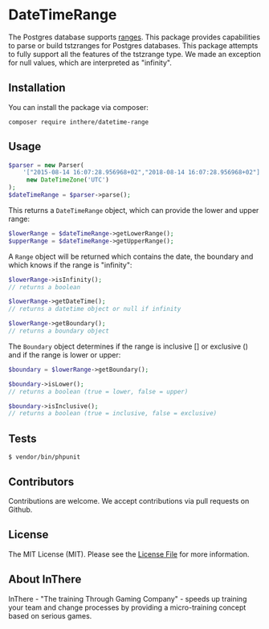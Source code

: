 # DateTimeRange

The Postgres database supports [ranges](https://www.postgresql.org/docs/current/static/rangetypes.html). This package 
provides capabilities to parse or build tstzranges for Postgres databases. This package attempts to fully support all 
the features of the tstzrange type. We made an exception for null values, which are interpreted as "infinity". 

## Installation

You can install the package via composer:

`composer require inthere/datetime-range`

## Usage

```php
$parser = new Parser(
    '["2015-08-14 16:07:28.956968+02","2018-08-14 16:07:28.956968+02"]',
     new DateTimeZone('UTC')
);
$dateTimeRange = $parser->parse();
```

This returns a `DateTimeRange` object, which can provide the lower and upper range:

```php
$lowerRange = $dateTimeRange->getLowerRange();
$upperRange = $dateTimeRange->getUpperRange();
```

A `Range` object will be returned which contains the date, the boundary and which knows if the range is "infinity":

```php
$lowerRange->isInfinity(); 
// returns a boolean

$lowerRange->getDateTime(); 
// returns a datetime object or null if infinity

$lowerRange->getBoundary(); 
// returns a boundary object
```

The `Boundary` object determines if the range is inclusive [] or exclusive () and if the range is lower or upper:

```php
$boundary = $lowerRange->getBoundary();

$boundary->isLower(); 
// returns a boolean (true = lower, false = upper)

$boundary->isInclusive(); 
// returns a boolean (true = inclusive, false = exclusive)
```

## Tests

`$ vendor/bin/phpunit`

## Contributors

Contributions are welcome. We accept contributions via pull requests on Github.

## License

The MIT License (MIT). Please see the [License File](LICENSE) for more information.

## About InThere

InThere - "The training Through Gaming Company" - speeds up training your team and change processes by providing a 
micro-training concept based on serious games.  